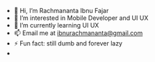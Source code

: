 - 👋 Hi, I’m Rachmananta Ibnu Fajar
- 👀 I’m interested in Mobile Developer and UI UX
- 🌱 I’m currently learning UI UX
- 📫 Email me at ibnurachmananta@gmail.com
- ⚡ Fun fact: still dumb and forever lazy
- 

<!---
Nantarachma/Nantarachma is a ✨ special ✨ repository because its `README.md` (this file) appears on your GitHub profile.
You can click the Preview link to take a look at your changes.
--->
